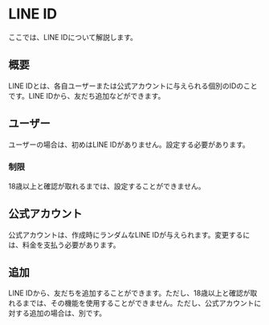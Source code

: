 # LINE ID
ここでは、LINE IDについて解説します。
## 概要
LINE IDとは、各自ユーザーまたは公式アカウントに与えられる個別のIDのことです。LINE IDから、友だち追加などができます。
## ユーザー
ユーザーの場合は、初めはLINE IDがありません。設定する必要があります。
### 制限
18歳以上と確認が取れるまでは、設定することができません。
## 公式アカウント
公式アカウントは、作成時にランダムなLINE IDが与えられます。変更するには、料金を支払う必要があります。
## 追加
LINE IDから、友だちを追加することができます。ただし、18歳以上と確認が取れるまでは、その機能を使用することができません。ただし、公式アカウントに対する追加の場合は、別です。
